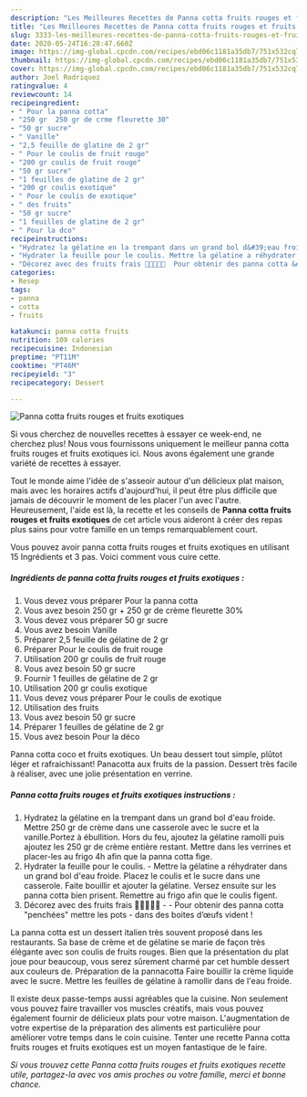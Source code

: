 ```yaml
---
description: "Les Meilleures Recettes de Panna cotta fruits rouges et fruits exotiques"
title: "Les Meilleures Recettes de Panna cotta fruits rouges et fruits exotiques"
slug: 3333-les-meilleures-recettes-de-panna-cotta-fruits-rouges-et-fruits-exotiques
date: 2020-05-24T16:28:47.660Z
image: https://img-global.cpcdn.com/recipes/ebd06c1181a35db7/751x532cq70/panna-cotta-fruits-rouges-et-fruits-exotiques-photo-principale-de-la-recette.jpg
thumbnail: https://img-global.cpcdn.com/recipes/ebd06c1181a35db7/751x532cq70/panna-cotta-fruits-rouges-et-fruits-exotiques-photo-principale-de-la-recette.jpg
cover: https://img-global.cpcdn.com/recipes/ebd06c1181a35db7/751x532cq70/panna-cotta-fruits-rouges-et-fruits-exotiques-photo-principale-de-la-recette.jpg
author: Joel Rodriquez
ratingvalue: 4
reviewcount: 14
recipeingredient:
- " Pour la panna cotta"
- "250 gr  250 gr de crme fleurette 30"
- "50 gr sucre"
- " Vanille"
- "2,5 feuille de glatine de 2 gr"
- " Pour le coulis de fruit rouge"
- "200 gr coulis de fruit rouge"
- "50 gr sucre"
- "1 feuilles de glatine de 2 gr"
- "200 gr coulis exotique"
- " Pour le coulis de exotique"
- " des fruits"
- "50 gr sucre"
- "1 feuilles de glatine de 2 gr"
- " Pour la dco"
recipeinstructions:
- "Hydratez la gélatine en la trempant dans un grand bol d&#39;eau froide. Mettre 250 gr de crème dans une casserole avec le sucre et la vanille.Portez à ébullition. Hors du feu, ajoutez la gélatine ramolli puis ajoutez les 250 gr de crème entière restant. Mettre dans les verrines et placer-les au frigo 4h afin que la panna cotta fige."
- "Hydrater la feuille pour le coulis. Mettre la gélatine a réhydrater dans un grand bol d&#39;eau froide. Placez le coulis et le sucre dans une casserole. Faite bouillir et ajouter la gélatine. Versez ensuite sur les panna cotta bien prisent. Remettre au frigo afin que le coulis figent."
- "Décorez avec des fruits frais 🍓🍒🥭🍍🥝  Pour obtenir des panna cotta &#34;penchées&#34; mettre les pots  dans des boites d’œufs vident !"
categories:
- Resep
tags:
- panna
- cotta
- fruits

katakunci: panna cotta fruits 
nutrition: 109 calories
recipecuisine: Indonesian
preptime: "PT11M"
cooktime: "PT46M"
recipeyield: "3"
recipecategory: Dessert

---
```



![Panna cotta fruits rouges et fruits exotiques](https://img-global.cpcdn.com/recipes/ebd06c1181a35db7/751x532cq70/panna-cotta-fruits-rouges-et-fruits-exotiques-photo-principale-de-la-recette.jpg)

Si vous cherchez de nouvelles recettes à essayer ce week-end, ne cherchez plus! Nous vous fournissons uniquement le meilleur panna cotta fruits rouges et fruits exotiques ici. Nous avons également une grande variété de recettes à essayer.

Tout le monde aime l'idée de s'asseoir autour d'un délicieux plat maison, mais avec les horaires actifs d'aujourd'hui, il peut être plus difficile que jamais de découvrir le moment de les placer l'un avec l'autre. Heureusement, l'aide est là, la recette et les conseils de <strong> Panna cotta fruits rouges et fruits exotiques </strong> de cet article vous aideront à créer des repas plus sains pour votre famille en un temps remarquablement court.

<!--inarticleads1-->

Vous pouvez avoir panna cotta fruits rouges et fruits exotiques en utilisant 15 Ingrédients et 3 pas. Voici comment vous cuire cette.

##### Ingrédients de panna cotta fruits rouges et fruits exotiques :

1. Vous devez vous préparer  Pour la panna cotta
1. Vous avez besoin 250 gr + 250 gr de crème fleurette 30%
1. Vous devez vous préparer 50 gr sucre
1. Vous avez besoin  Vanille
1. Préparer 2,5 feuille de gélatine de 2 gr
1. Préparer  Pour le coulis de fruit rouge
1. Utilisation 200 gr coulis de fruit rouge
1. Vous avez besoin 50 gr sucre
1. Fournir 1 feuilles de gélatine de 2 gr
1. Utilisation 200 gr coulis exotique
1. Vous devez vous préparer  Pour le coulis de exotique
1. Utilisation  des fruits
1. Vous avez besoin 50 gr sucre
1. Préparer 1 feuilles de gélatine de 2 gr
1. Vous avez besoin  Pour la déco


Panna cotta coco et fruits exotiques. Un beau dessert tout simple, plûtot léger et rafraichissant! Panacotta aux fruits de la passion. Dessert très facile à réaliser, avec une jolie présentation en verrine. 

<!--inarticleads2-->

##### Panna cotta fruits rouges et fruits exotiques instructions :

1. Hydratez la gélatine en la trempant dans un grand bol d&#39;eau froide. Mettre 250 gr de crème dans une casserole avec le sucre et la vanille.Portez à ébullition. Hors du feu, ajoutez la gélatine ramolli puis ajoutez les 250 gr de crème entière restant. Mettre dans les verrines et placer-les au frigo 4h afin que la panna cotta fige.
1. Hydrater la feuille pour le coulis. - Mettre la gélatine a réhydrater dans un grand bol d&#39;eau froide. Placez le coulis et le sucre dans une casserole. Faite bouillir et ajouter la gélatine. Versez ensuite sur les panna cotta bien prisent. Remettre au frigo afin que le coulis figent.
1. Décorez avec des fruits frais 🍓🍒🥭🍍🥝 -  - Pour obtenir des panna cotta &#34;penchées&#34; mettre les pots  - dans des boites d’œufs vident !


La panna cotta est un dessert italien très souvent proposé dans les restaurants. Sa base de crème et de gélatine se marie de façon très élégante avec son coulis de fruits rouges. Bien que la présentation du plat joue pour beaucoup, vous serez sûrement charmé par cet humble dessert aux couleurs de. Préparation de la pannacotta Faire bouillir la crème liquide avec le sucre. Mettre les feuilles de gélatine à ramollir dans de l&#39;eau froide. 

<!--inarticleads1-->

<p>
Il existe deux passe-temps aussi agréables que la cuisine. Non seulement vous pouvez faire travailler vos muscles créatifs, mais vous pouvez également fournir de délicieux plats pour votre maison. L'augmentation de votre expertise de la préparation des aliments est particulière pour améliorer votre temps dans le coin cuisine. Tenter une recette Panna cotta fruits rouges et fruits exotiques est un moyen fantastique de le faire.
</p>

<p>
<i>Si vous trouvez cette Panna cotta fruits rouges et fruits exotiques recette utile, partagez-la avec vos amis proches ou votre famille, merci et bonne chance.</i>
</p>
